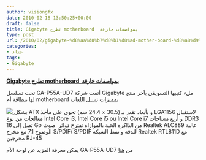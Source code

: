 ```yaml
---
author: visiongfx
date: 2010-02-18 13:50:25+00:00
draft: false
title: Gigabyte تطرح motherboard  بمواصفات خارقة
type: post
url: /2010/02/gigabyte-%d8%aa%d8%b7%d8%b1%d8%ad-mother-board-%d8%a8%d9%85%d9%88%d8%a7%d8%b5%d9%81%d8%a7%d8%aa-%d8%ae%d8%a7%d8%b1%d9%82%d8%a9/
categories:
- عتاد
tags:
- Gigabyte
---
```


[**Gigabyte تطرح motherboard  بمواصفات خارقة**](http://www.it-scoop.com/2010/02/gigabyte-%d8%aa%d8%b7%d8%b1%d8%ad-mother-board-%d8%a8%d9%85%d9%88%d8%a7%d8%b5%d9%81%d8%a7%d8%aa-%d8%ae%d8%a7%d8%b1%d9%82%d8%a9/)


تحت تسلسل GA-P55A-UD7 أتمت شركة Gigabyte ملء كتيبها التسويقي بآخر منتج لها ببطاقة أم motherboard بمميزات  تسيل اللعاب

[![](http://www.it-scoop.com/wp-content/uploads/2010/02/gigabyte-ga-p55a-ud7-.jpg)
](http://www.it-scoop.com/2010/02/gigabyte-%d8%aa%d8%b7%d8%b1%d8%ad-mother-board-%d8%a8%d9%85%d9%88%d8%a7%d8%b5%d9%81%d8%a7%d8%aa-%d8%ae%d8%a7%d8%b1%d9%82%d8%a9/)
بشكل ATX و بأبعاد تقدر بـ (30.5 × 24.4 سم) تحوي على مأخذ LGA1156 لاستقبال معالجات من نوع  Intel Core i3, Intel Core i5 ou Intel Core i7 و أربع مساحات DDR3 تصل إلى  16 Gb من الذاكرة الحية
بالموازاة تقترح دوائر  صوت Realtek ALC889 عالية الوضوح 7.1 مع مخرج S/PDIF/ S/PDIF للدقة و نمط الشبكة Realtek RTL811D مع مخرجين RJ-45

يمكن معرفة المزيد عن لوحة الأم GA-P55A-UD7 من [هنا](http://www.gigabyte.com.tw/Products/Motherboard/Products_OverView.aspx?ProductID=3324)
